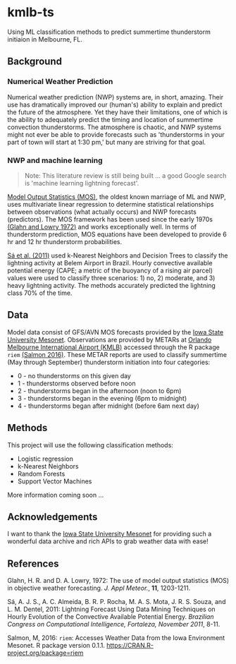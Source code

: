 # kmlb-ts
Using ML classification methods to predict summertime thunderstorm initiaion in Melbourne, FL.

## Background
### Numerical Weather Prediction
Numerical weather prediction (NWP) systems are, in short, amazing. Their use has dramatically improved our (human's) ability to explain and predict the future of the atmosphere. Yet they have their limitations, one of which is the ability to adequately predict the timing and location of summertime convection thunderstorms. The atmosphere is chaotic, and NWP systems might not ever be able to provide forecasts such as 'thunderstorms in your part of town will start at 1:30 pm,' but many are striving for that goal.

### NWP and machine learning
> Note: This literature review is still being built ... a good Google search is 'machine learning lightning forecast'.

[Model Output Statistics (MOS)](https://en.wikipedia.org/wiki/Model_output_statistics), the oldest known marriage of ML and NWP, uses multivariate linear regression to determine statistical relationships between observations (what actually occurs) and NWP forecasts (predictors). The MOS framework has been used since the early 1970s [(Glahn and Lowry 1972)](http://journals.ametsoc.org/doi/abs/10.1175/1520-0450(1972)011%3C1203:TUOMOS%3E2.0.CO;2) and works exceptionally well. In terms of thunderstorm prediction, MOS equations have been developed to provide 6 hr and 12 hr thunderstorm probabilities.

[Sá et al. (2011)](https://www.researchgate.net/publication/303773171_Lightning_Forecast_Using_Data_Mining_Techniques_On_Hourly_Evolution_Of_The_Convective_Available_Potential_Energy) used k-Nearest Neighbors and Decision Trees to classify the lightning activity at Belem Airport in Brazil. Hourly convective available potential energy (CAPE; a metric of the buoyancy of a rising air parcel) values were used to classify three scenarios: 1) no, 2) moderate, and 3) heavy lightning activity. The methods accurately predicted the lightning class 70% of the time.

## Data
Model data consist of GFS/AVN MOS forecasts provided by the [Iowa State University Mesonet](https://mesonet.agron.iastate.edu/mos/fe.phtml). Observations are provided by METARs at [Orlando Melbourne International Airport (KMLB)](https://en.wikipedia.org/wiki/Orlando_Melbourne_International_Airport) accessed through the R package `riem` [(Salmon 2016)](https://cran.r-project.org/web/packages/riem/index.html). These METAR reports are used to classify summertime (May through September) thunderstorm initiation into four categories:

* 0 - no thunderstorms on this given day
* 1 - thunderstorms observed before noon
* 2 - thunderstorms began in the afternoon (noon to 6pm)
* 3 - thunderstorms began in the evening (6pm to midnight)
* 4 - thunderstorms began after midnight (before 6am next day)

## Methods
This project will use the following classification methods:
* Logistic regression
* k-Nearest Neighbors
* Random Forests
* Support Vector Machines

More information coming soon ...

## Acknowledgements
I want to thank the [Iowa State University Mesonet](https://mesonet.agron.iastate.edu/) for providing such a wonderful data archive and rich APIs to grab weather data with ease!

## References
Glahn, H. R. and D. A. Lowry, 1972: The use of model output statistics (MOS) in objective weather forecasting. *J. Appl Meteor.*, **11**, 1203-1211.

Sá, A. J. S., A. C. Almeida, B. R. P. Rocha, M. A. S. Mota, J. R. S. Souza, and L. M. Dentel, 2011: Lightning Forecast Using Data Mining Techniques on Hourly Evolution of the Convective Available Potential Energy. *Brazilian Congress on Computational Intelligence, Fortaleza, November 2011*, 8-11.

Salmon, M, 2016: `riem`: Accesses Weather Data from the Iowa Environment Mesonet. R package version 0.1.1. https://CRAN.R-project.org/package=riem
